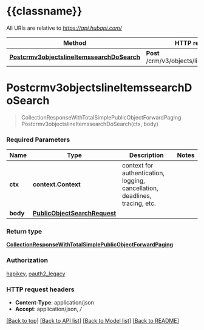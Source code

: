# {{classname}}

All URIs are relative to *https://api.hubapi.com/*

Method | HTTP request | Description
------------- | ------------- | -------------
[**Postcrmv3objectslineItemssearchDoSearch**](SearchApi.md#Postcrmv3objectslineItemssearchDoSearch) | **Post** /crm/v3/objects/line_items/search | 

# **Postcrmv3objectslineItemssearchDoSearch**
> CollectionResponseWithTotalSimplePublicObjectForwardPaging Postcrmv3objectslineItemssearchDoSearch(ctx, body)


### Required Parameters

Name | Type | Description  | Notes
------------- | ------------- | ------------- | -------------
 **ctx** | **context.Context** | context for authentication, logging, cancellation, deadlines, tracing, etc.
  **body** | [**PublicObjectSearchRequest**](PublicObjectSearchRequest.md)|  | 

### Return type

[**CollectionResponseWithTotalSimplePublicObjectForwardPaging**](CollectionResponseWithTotalSimplePublicObjectForwardPaging.md)

### Authorization

[hapikey](../README.md#hapikey), [oauth2_legacy](../README.md#oauth2_legacy)

### HTTP request headers

 - **Content-Type**: application/json
 - **Accept**: application/json, */*

[[Back to top]](#) [[Back to API list]](../README.md#documentation-for-api-endpoints) [[Back to Model list]](../README.md#documentation-for-models) [[Back to README]](../README.md)

